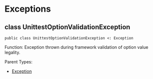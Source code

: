 # Exceptions

## class UnittestOptionValidationException

```cangjie
public class UnittestOptionValidationException <: Exception
```

Function: Exception thrown during framework validation of option value legality.

Parent Types:

- [Exception](../../core/core_package_api/core_package_exceptions.md#class-exception)